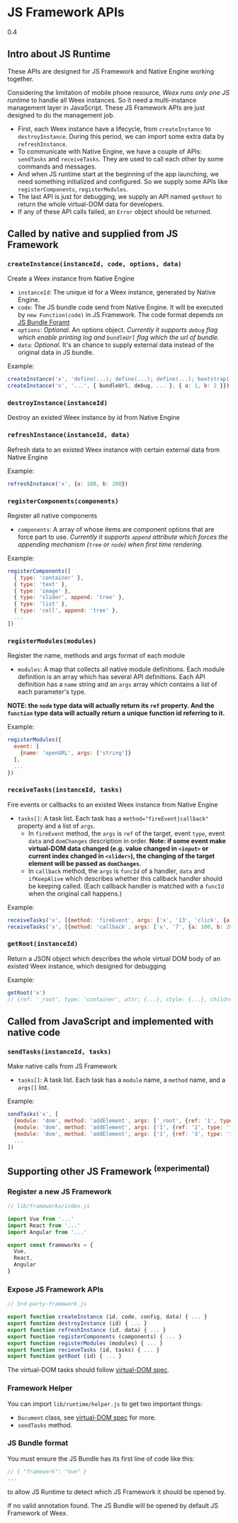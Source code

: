# JS Framework APIs
<span class="weex-version">0.4</span>

## Intro about JS Runtime

These APIs are designed for JS Framework and Native Engine working together.

Considering the limitation of mobile phone resource, *Weex runs only one JS runtime* to handle all Weex instances. So it need a multi-instance management layer in JavaScript. These JS Framework APIs are just designed to do the management job.

* First, each Weex instance have a lifecycle, from `createInstance` to `destroyInstance`. During this period, we can import some extra data by `refreshInstance`.
* To communicate with Native Engine, we have a couple of APIs: `sendTasks` and `receiveTasks`. They are used to call each other by some commands and messages.
* And when JS runtime start at the beginning of the app launching, we need something initialized and configured. So we supply some APIs like `registerComponents`, `registerModules`.
* The last API is just for debugging, we supply an API named `getRoot` to return the whole virtual-DOM data for developers.
* If any of these API calls failed, an `Error` object should be returned.

## Called by native and supplied from JS Framework

### `createInstance(instanceId, code, options, data)`

Create a Weex instance from Native Engine

* `instanceId`: The unique id for a Weex instance, generated by Native Engine.
* `code`: The JS bundle code send from Native Engine. It will be executed by `new Function(code)` in JS Framework. The code format depends on [JS Bundle Foramt](js-bundle-format.md)
* `options`: *Optional*. An options object. *Currently it supports `debug` flag which enable printing log and `bundleUrl` flag which the url of bundle.*
* `data`: *Optional*. It's an chance to supply external data instead of the original data in JS bundle.

Example:

```javascript
createInstance('x', 'define(...); define(...); define(...); bootstrap(...)')
createInstance('x', '...', { bundleUrl, debug, ... }, { a: 1, b: 2 }})
```

### `destroyInstance(instanceId)`

Destroy an existed Weex instance by id from Native Engine

### `refreshInstance(instanceId, data)`

Refresh data to an existed Weex instance with certain external data from Native Engine

Example:

```javascript
refreshInstance('x', {a: 100, b: 200})
```

### `registerComponents(components)`

Register all native components

* `components`: A array of whose items are component options that are force part to use. *Currently it supports `append` attribute which forces the appending mechanism (`tree` or `node`) when first time rendering.*

Example:

```javascript
registerComponents([
  { type: 'container' },
  { type: 'text' },
  { type: 'image' },
  { type: 'slider', append: 'tree' },
  { type: 'list' },
  { type: 'cell', append: 'tree' },
  ...
])
```

### `registerModules(modules)`

Register the name, methods and args format of each module

* `modules`: A map that collects all native module definitions. Each module definition is an array which has several API definitions. Each API definition has a `name` string and an `args` array which contains a list of each parameter's type.

**NOTE: the `node` type data will actually return its `ref` property. And the `function` type data will actually return a unique function id referring to it.**

Example:

```javascript
registerModules({
  event: [
    {name: 'openURL', args: ['string']}
  ],
  ...
})
```

### `receiveTasks(instanceId, tasks)`

Fire events or callbacks to an existed Weex instance from Native Engine

* `tasks[]`: A task list. Each task has a `method="fireEvent|callback"` property and a list of `args`.
    - In `fireEvent` method, the `args` is `ref` of the target, event `type`, event `data` and `domChanges` description in order. **Note: if some event make virtual-DOM data changed (e.g. value changed in `<input>` or current index changed in `<slider>`), the changing of the target element will be passed as `domChanges`.**
    - In `callback` method, the `args` is `funcId` of a handler, `data` and `ifKeepAlive` which describes whether this callback handler should be keeping called. (Each callback handler is matched with a `funcId` when the original call happens.)

Example:

```javascript
receiveTasks('x', [{method: 'fireEvent', args: ['x', '13', 'click', {a: 100, b: 200}]}])
receiveTasks('x', [{method: 'callback', args: ['x', '7', {a: 100, b: 200}, true]}])
```

### `getRoot(instanceId)`

Return a JSON object which describes the whole virtual DOM body of an existed Weex instance, which designed for debugging

Example:

```javascript
getRoot('x')
// {ref: '_root', type: 'container', attr: {...}, style: {...}, children: [...]}
```

## Called from JavaScript and implemented with native code

### `sendTasks(instanceId, tasks)`

Make native calls from JS Framework

* `tasks[]`: A task list. Each task has a `module` name, a `method` name, and a `args[]` list.

Example:

```javascript
sendTasks('x', [
  {module: 'dom', method: 'addElement', args: ['_root', {ref: '1', type: 'container'}, -1]},
  {module: 'dom', method: 'addElement', args: ['1', {ref: '2', type: 'text', ...}, -1]},
  {module: 'dom', method: 'addElement', args: ['1', {ref: '3', type: 'image', ...}, -1]},
  ...
])
```

## Supporting other JS Framework <sup>(experimental)</sup>

### Register a new JS Framework

```javascript
// lib/frameworks/index.js

import Vue from '...'
import React from '...'
import Angular from '...'

export const frameworks = {
  Vue,
  React,
  Angular
}
```

### Expose JS Framework APIs

```javascript
// 3rd-party-framework.js

export function createInstance (id, code, config, data) { ... }
export function destroyInstance (id) { ... }
export function refreshInstance (id, data) { ... }
export function registerComponents (components) { ... }
export function registerModules (modules) { ... }
export function recieveTasks (id, tasks) { ... }
export function getRoot (id) { ... }
```

The virtual-DOM tasks should follow [virtual-DOM spec](virtual-dom-apis.md).

### Framework Helper

You can import `lib/runtime/helper.js` to get two important things:

* `Document` class, see [virtual-DOM spec](virtual-dom-apis.md) for more.
* `sendTasks` method.

### JS Bundle format

You must ensure the JS Bundle has its first line of code like this:

```javascript
// { "framework": "Vue" }
...
```

to allow JS Runtime to detect which JS Framework it should be opened by.

If no valid annotation found. The JS Bundle will be opened by default JS Framework of Weex.
